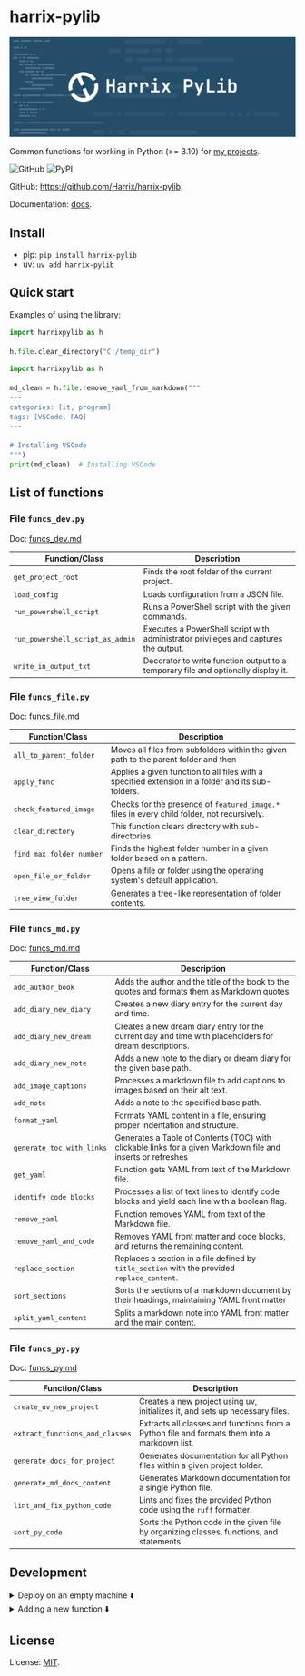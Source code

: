 # harrix-pylib

![harrix-pylib](https://raw.githubusercontent.com/Harrix/harrix-pylib/refs/heads/main/img/featured-image.svg)

Common functions for working in Python (>= 3.10) for [my projects](https://github.com/Harrix?tab=repositories).

![GitHub](https://img.shields.io/github/license/Harrix/harrix-pylib) ![PyPI](https://img.shields.io/pypi/v/harrix-pylib)

GitHub: <https://github.com/Harrix/harrix-pylib>.

Documentation: [docs](https://github.com/Harrix/harrix-pylib/blob/main/docs/index.md).

## Install

- pip: `pip install harrix-pylib`
- uv: `uv add harrix-pylib`

## Quick start

Examples of using the library:

```py
import harrixpylib as h

h.file.clear_directory("C:/temp_dir")
```

```py
import harrixpylib as h

md_clean = h.file.remove_yaml_from_markdown("""
---
categories: [it, program]
tags: [VSCode, FAQ]
---

# Installing VSCode
""")
print(md_clean)  # Installing VSCode
```

## List of functions

### File `funcs_dev.py`

Doc: [funcs_dev.md](https://github.com/Harrix/harrix-pylib/tree/main/docs/funcs_dev.md)

| Function/Class                   | Description                                                                         |
| -------------------------------- | ----------------------------------------------------------------------------------- |
| `get_project_root`               | Finds the root folder of the current project.                                       |
| `load_config`                    | Loads configuration from a JSON file.                                               |
| `run_powershell_script`          | Runs a PowerShell script with the given commands.                                   |
| `run_powershell_script_as_admin` | Executes a PowerShell script with administrator privileges and captures the output. |
| `write_in_output_txt`            | Decorator to write function output to a temporary file and optionally display it.   |

### File `funcs_file.py`

Doc: [funcs_file.md](https://github.com/Harrix/harrix-pylib/tree/main/docs/funcs_file.md)

| Function/Class           | Description                                                                                       |
| ------------------------ | ------------------------------------------------------------------------------------------------- |
| `all_to_parent_folder`   | Moves all files from subfolders within the given path to the parent folder and then               |
| `apply_func`             | Applies a given function to all files with a specified extension in a folder and its sub-folders. |
| `check_featured_image`   | Checks for the presence of `featured_image.*` files in every child folder, not recursively.       |
| `clear_directory`        | This function clears directory with sub-directories.                                              |
| `find_max_folder_number` | Finds the highest folder number in a given folder based on a pattern.                             |
| `open_file_or_folder`    | Opens a file or folder using the operating system's default application.                          |
| `tree_view_folder`       | Generates a tree-like representation of folder contents.                                          |

### File `funcs_md.py`

Doc: [funcs_md.md](https://github.com/Harrix/harrix-pylib/tree/main/docs/funcs_md.md)

| Function/Class            | Description                                                                                                 |
| ------------------------- | ----------------------------------------------------------------------------------------------------------- |
| `add_author_book`         | Adds the author and the title of the book to the quotes and formats them as Markdown quotes.                |
| `add_diary_new_diary`     | Creates a new diary entry for the current day and time.                                                     |
| `add_diary_new_dream`     | Creates a new dream diary entry for the current day and time with placeholders for dream descriptions.      |
| `add_diary_new_note`      | Adds a new note to the diary or dream diary for the given base path.                                        |
| `add_image_captions`      | Processes a markdown file to add captions to images based on their alt text.                                |
| `add_note`                | Adds a note to the specified base path.                                                                     |
| `format_yaml`             | Formats YAML content in a file, ensuring proper indentation and structure.                                  |
| `generate_toc_with_links` | Generates a Table of Contents (TOC) with clickable links for a given Markdown file and inserts or refreshes |
| `get_yaml`                | Function gets YAML from text of the Markdown file.                                                          |
| `identify_code_blocks`    | Processes a list of text lines to identify code blocks and yield each line with a boolean flag.             |
| `remove_yaml`             | Function removes YAML from text of the Markdown file.                                                       |
| `remove_yaml_and_code`    | Removes YAML front matter and code blocks, and returns the remaining content.                               |
| `replace_section`         | Replaces a section in a file defined by `title_section` with the provided `replace_content`.                |
| `sort_sections`           | Sorts the sections of a markdown document by their headings, maintaining YAML front matter                  |
| `split_yaml_content`      | Splits a markdown note into YAML front matter and the main content.                                         |

### File `funcs_py.py`

Doc: [funcs_py.md](https://github.com/Harrix/harrix-pylib/tree/main/docs/funcs_py.md)

| Function/Class                  | Description                                                                                  |
| ------------------------------- | -------------------------------------------------------------------------------------------- |
| `create_uv_new_project`         | Creates a new project using uv, initializes it, and sets up necessary files.                 |
| `extract_functions_and_classes` | Extracts all classes and functions from a Python file and formats them into a markdown list. |
| `generate_docs_for_project`     | Generates documentation for all Python files within a given project folder.                  |
| `generate_md_docs_content`      | Generates Markdown documentation for a single Python file.                                   |
| `lint_and_fix_python_code`      | Lints and fixes the provided Python code using the `ruff` formatter.                         |
| `sort_py_code`                  | Sorts the Python code in the given file by organizing classes, functions, and statements.    |

## Development

<details>
<summary>Deploy on an empty machine ⬇️</summary>

For me:

- Install [uv](https://docs.astral.sh/uv/) ([Installing and Working with uv (Python) in VSCode](https://github.com/Harrix/harrix.dev-articles-2025-en/blob/main/uv-vscode-python/uv-vscode-python.md)), VSCode (with python extensions), Git.

- Clone project:

  ```shell
  mkdir C:/GitHub
  cd C:/GitHub
  git clone https://github.com/Harrix/harrix-pylib.git
  ```

- Open the folder `C:/GitHub/harrix-pylib` in VSCode.

- Open a terminal `Ctrl` + `` ` ``.

- Run `uv sync`.

CLI commands after installation.

- `uv self update` — update uv itself.
- `uv sync --upgrade` — update all project libraries (sometimes you need to call twice).
- `isort .` — sort imports.
- `ruff format` — format the project's Python files.
- `ruff check` — lint the project's Python files.
- `ruff check --fix` — lint and fix the project's Python files.
- `uv python install 3.13` + `uv python pin 3.13` + `uv sync` — switch to a different Python version.
- `vermin src` — determines the minimum version of Python.

</details>

<details>
<summary>Adding a new function ⬇️</summary>

For me:

- Add the function in `src/harrix_pylib/funcs_<module>.py`.
- Write a docstring in Markdown style.
- Add an example in Markdown style.
- Add a test in `tests/funcs_<module>.py`.
- Run `pytest`.
- From `harrix-swiss-knife`, call the command `Python` → `Sort classes, methods, functions in PY files`.
  and select folder `harrix-pylib`.
- From `harrix-swiss-knife`, call the command `Python` → `Generate MD documentation in …`.
  and select folder `harrix-pylib`.
- Create a commit `➕ Add function def <function>()`.
- Update the version in `pyproject.toml`.
- Delete the folder `dist`.
- Run `uv sync --upgrade`.
- Run `uv build`.
- Run `uv publish --token <token>`.
- Create a commit `🚀 Build version <number>`.

Example of a function:

````python
def format_yaml(filename: Path | str) -> str:
    """
    Formats YAML content in a file, ensuring proper indentation and structure.

    Args:

    - `filename` (`Path | str`): The path to the file containing YAML content.

    Returns:

    - `str`: A message indicating whether the file was changed or not.

    Note:

    - If the file does not contain YAML front matter separated by "---", it will treat the entire
      content as markdown without YAML.
    - The function will overwrite the file if changes are made to the YAML formatting.
    - It uses a custom YAML dumper (`IndentDumper`) to adjust indentation.

    Example:

    ```python
    import harrix_pylib as h
    from pathlib import Path

    path = Path('example.md')
    print(h.md.format_yaml(path))
    ```
    """
    with open(filename, "r", encoding="utf-8") as f:
        document = f.read()

    parts = document.split("---", 2)
    if len(parts) < 3:
        yaml_md, content_md = "", document
    else:
        yaml_md, content_md = f"---{parts[1]}---", parts[2].lstrip()

    data_yaml = yaml.safe_load(yaml_md.strip("---\n"))

    class IndentDumper(yaml.Dumper):
        def increase_indent(self, flow=False, indentless=False):
            return super(IndentDumper, self).increase_indent(flow, False)

    yaml_md = yaml.dump(
        data_yaml,
        Dumper=IndentDumper,
        sort_keys=False,
        allow_unicode=True,
        explicit_start=True,
        default_flow_style=False,
    ) + '---'

    document_new = yaml_md +  "\n\n" + content_md
    if document != document_new:
        with open(filename, "w", encoding="utf-8") as file:
            file.write(document_new)
        return f"✅ File {filename} applied."
    return "File is not changed."
````

Example of a test:

```python
def test_format_yaml():
    current_folder = h.dev.get_project_root()
    md = Path(current_folder / "tests/data/format_yaml__before.md").read_text(encoding="utf8")
    md_after = Path(current_folder / "tests/data/format_yaml__after.md").read_text(encoding="utf8")

    with TemporaryDirectory() as temp_folder:
        temp_filename = Path(temp_folder) / "temp.md"
        temp_filename.write_text(md, encoding="utf-8")
        h.md.format_yaml(temp_filename)
        md_applied = temp_filename.read_text(encoding="utf8")

    assert md_after == md_applied
```

### Minimum Python Version

We determine the minimum Python version using [vermin](https://github.com/netromdk/vermin):

```shell
vermin src
```

However, if the version is below 3.10, we stick with 3.10 because Python 3.10 annotations are used.

</details>

## License

License: [MIT](https://github.com/Harrix/harrix-swiss-knife/blob/main/LICENSE.md).
